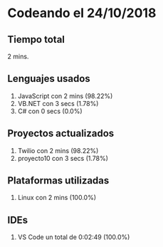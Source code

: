 # Codeando el 24/10/2018

## Tiempo total
2 mins.

## Lenguajes usados
1. JavaScript con 2 mins (98.22%)
1. VB.NET con 3 secs (1.78%)
1. C# con 0 secs (0.0%)

## Proyectos actualizados
1. Twilio con 2 mins (98.22%)
1. proyecto10 con 3 secs (1.78%)

## Plataformas utilizadas
1. Linux con 2 mins (100.0%)

## IDEs
1. VS Code un total de 0:02:49 (100.0%)
